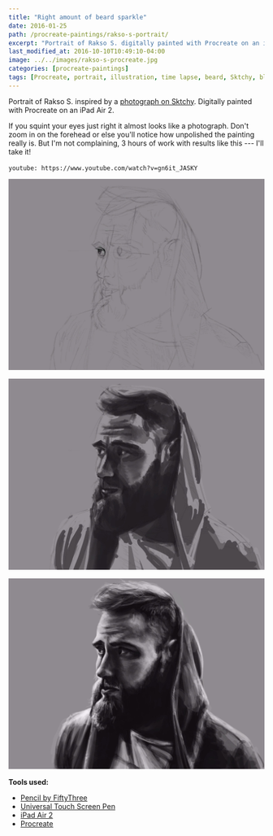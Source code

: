 ```yaml
---
title: "Right amount of beard sparkle"
date: 2016-01-25
path: /procreate-paintings/rakso-s-portrait/
excerpt: "Portrait of Rakso S. digitally painted with Procreate on an iPad."
last_modified_at: 2016-10-10T10:49:10-04:00
image: ../../images/rakso-s-procreate.jpg
categories: [procreate-paintings]
tags: [Procreate, portrait, illustration, time lapse, beard, Sktchy, black and white]
---
```


Portrait of Rakso S. inspired by a [photograph on Sktchy](https://sktchy.com/a4RQUD). Digitally painted with Procreate on an iPad Air 2.

If you squint your eyes just right it almost looks like a photograph. Don't zoom in on the forehead or else you'll notice how unpolished the painting really is. But I'm not complaining, 3 hours of work with results like this --- I'll take it!

`youtube: https://www.youtube.com/watch?v=gn6it_JASKY`

![line drawing work in process screenshot](../../images/rakso-s-process-1-lg.jpg)

![glazing work in process screenshot](../../images/rakso-s-process-2-lg.jpg)

![work in progress screenshot](../../images/rakso-s-process-3-lg.jpg)

**Tools used:**

- [Pencil by FiftyThree](https://www.amazon.com/FiftyThree-Digital-Stylus-Pencil-iPhone/dp/B01JJBUYR4/ref=as_li_ss_tl?keywords=pencil+53&qid=1550586265&s=gateway&sr=8-3&linkCode=ll1&tag=mademist-20&linkId=0134793cb840affff60f2e45a7f64678&language=en_US)
- [Universal Touch Screen Pen](https://www.amazon.com/gp/product/B00575TN42/ref=as_li_ss_tl?ie=UTF8&camp=1789&creative=390957&creativeASIN=B00575TN42&linkCode=as2&tag=mademist-20)
- [iPad Air 2](https://en.wikipedia.org/wiki/IPad_Air_2)
- [Procreate](https://procreate.art/)
